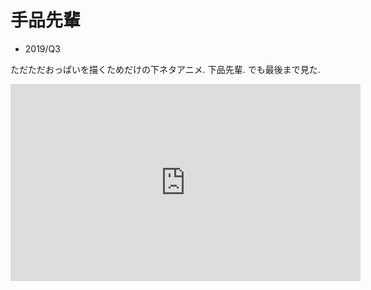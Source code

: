 # 手品先輩

- 2019/Q3

ただただおっぱいを描くためだけの下ネタアニメ.
下品先輩.
でも最後まで見た.

<iframe width="560" height="315" src="https://www.youtube.com/embed/Uta7iN3GpfI" frameborder="0" allow="accelerometer; autoplay; encrypted-media; gyroscope; picture-in-picture" allowfullscreen></iframe>
